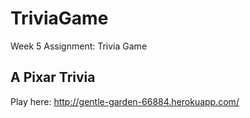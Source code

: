 # TriviaGame
Week 5 Assignment: Trivia Game

A Pixar Trivia
---------------

Play here: http://gentle-garden-66884.herokuapp.com/
